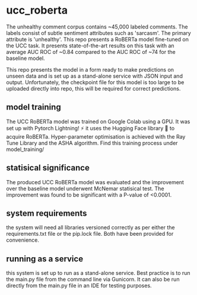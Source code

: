 # ucc_roberta

The unhealthy comment corpus contains ~45,000 labeled comments. The labels consist of subtle sentiment attributes such as 'sarcasm'. The primary attribute is 'unhealthy'. This repo presents a RoBERTa model fine-tuned on the UCC task. It presents state-of-the-art results on this task with an average AUC ROC of ~0.84 compared to the AUC ROC of ~74 for the baseline model.

This repo presents the model in a form ready to make predictions on unseen data and is set up as a stand-alone service with JSON input and output. Unfortunately, the checkpoint file for this model is too large to be uploaded directly into repo, this will be required for correct predictions.


## model training

The UCC RoBERTa model was trained on Google Colab using a GPU. It was set up with Pytorch Lightning! ⚡️ it uses the Hugging Face library 🤗 to acquire RoBERTa. Hyper-parameter optimisation is achieved with the Ray Tune Library and the ASHA algorithm. Find this training process under model_training/

## statisical significance

The produced UCC RoBERTa model was evaluated and the improvement over the baseline model underwent McNemar statisical test. The improvement was found to be significant with a P-value of <0.0001.

## system requirements

the system will need all libraries versioned correctly as per either the requirements.txt file or the pip.lock file. Both have been provided for convenience.

## running as a service

this system is set up to run as a stand-alone service. Best practice is to run the main.py file from the command line via Gunicorn. It can also be run directly from the main.py file in an IDE for testing purposes.


